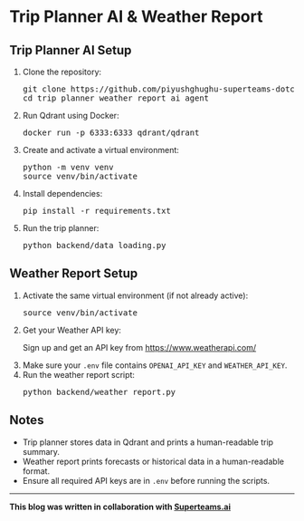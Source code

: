 <!DOCTYPE html>
<html lang="en">
<head>
  <meta charset="UTF-8">

</head>
<body>

<h1>Trip Planner AI & Weather Report</h1>

<h2>Trip Planner AI Setup</h2>
<ol>
  <li>Clone the repository:
    <pre>git clone https://github.com/piyushghughu-superteams-dotcom/trip_planner_weather_report_ai_agent.git
cd trip_planner_weather_report_ai_agent</pre>
  </li>
  <li>Run Qdrant using Docker:
    <pre>docker run -p 6333:6333 qdrant/qdrant</pre>
  </li>
  <li>Create and activate a virtual environment:
    <pre>python -m venv venv
source venv/bin/activate</pre>
  </li>
  <li>Install dependencies:
    <pre>pip install -r requirements.txt</pre>
  </li>
  <li>Run the trip planner:
    <pre>python backend/data_loading.py</pre>
  </li>
</ol>

<h2>Weather Report Setup</h2>
<ol>
  <li>Activate the same virtual environment (if not already active):
    <pre>source venv/bin/activate</pre>
  </li>
  <li>Get your Weather API key:
    <p>Sign up and get an API key from <a href="https://www.weatherapi.com/" target="_blank">https://www.weatherapi.com/</a></p>
  </li>
  <li>Make sure your <code>.env</code> file contains <code>OPENAI_API_KEY</code> and <code>WEATHER_API_KEY</code>.</li>
  <li>Run the weather report script:
    <pre>python backend/weather_report.py</pre>
  </li>
</ol>

<h2>Notes</h2>
<ul>
  <li>Trip planner stores data in Qdrant and prints a human-readable trip summary.</li>
  <li>Weather report prints forecasts or historical data in a human-readable format.</li>
  <li>Ensure all required API keys are in <code>.env</code> before running the scripts.</li>
</ul>
<hr>
<p><strong>This blog was written in collaboration with <a href="https://www.superteams.ai">Superteams.ai</a></strong></p>
</body>
</html>

